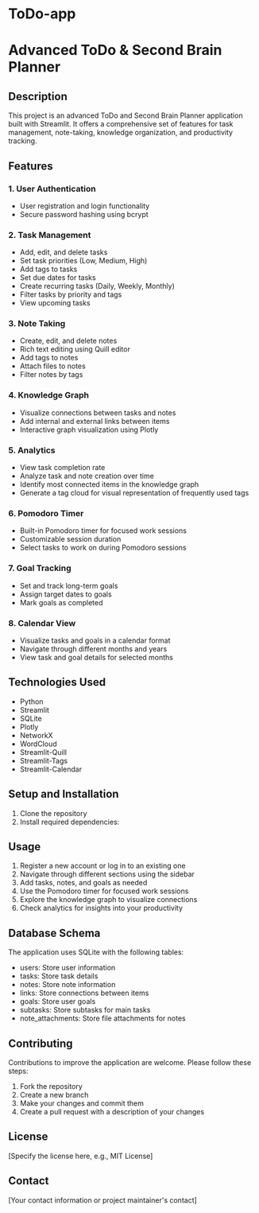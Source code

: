 # ToDo-app
# Advanced ToDo & Second Brain Planner

## Description
This project is an advanced ToDo and Second Brain Planner application built with Streamlit. It offers a comprehensive set of features for task management, note-taking, knowledge organization, and productivity tracking.

## Features

### 1. User Authentication
- User registration and login functionality
- Secure password hashing using bcrypt

### 2. Task Management
- Add, edit, and delete tasks
- Set task priorities (Low, Medium, High)
- Add tags to tasks
- Set due dates for tasks
- Create recurring tasks (Daily, Weekly, Monthly)
- Filter tasks by priority and tags
- View upcoming tasks

### 3. Note Taking
- Create, edit, and delete notes
- Rich text editing using Quill editor
- Add tags to notes
- Attach files to notes
- Filter notes by tags

### 4. Knowledge Graph
- Visualize connections between tasks and notes
- Add internal and external links between items
- Interactive graph visualization using Plotly

### 5. Analytics
- View task completion rate
- Analyze task and note creation over time
- Identify most connected items in the knowledge graph
- Generate a tag cloud for visual representation of frequently used tags

### 6. Pomodoro Timer
- Built-in Pomodoro timer for focused work sessions
- Customizable session duration
- Select tasks to work on during Pomodoro sessions

### 7. Goal Tracking
- Set and track long-term goals
- Assign target dates to goals
- Mark goals as completed

### 8. Calendar View
- Visualize tasks and goals in a calendar format
- Navigate through different months and years
- View task and goal details for selected months

## Technologies Used
- Python
- Streamlit
- SQLite
- Plotly
- NetworkX
- WordCloud
- Streamlit-Quill
- Streamlit-Tags
- Streamlit-Calendar

## Setup and Installation
1. Clone the repository
2. Install required dependencies:

## Usage
1. Register a new account or log in to an existing one
2. Navigate through different sections using the sidebar
3. Add tasks, notes, and goals as needed
4. Use the Pomodoro timer for focused work sessions
5. Explore the knowledge graph to visualize connections
6. Check analytics for insights into your productivity

## Database Schema
The application uses SQLite with the following tables:
- users: Store user information
- tasks: Store task details
- notes: Store note information
- links: Store connections between items
- goals: Store user goals
- subtasks: Store subtasks for main tasks
- note_attachments: Store file attachments for notes

## Contributing
Contributions to improve the application are welcome. Please follow these steps:
1. Fork the repository
2. Create a new branch
3. Make your changes and commit them
4. Create a pull request with a description of your changes

## License
[Specify the license here, e.g., MIT License]

## Contact
[Your contact information or project maintainer's contact]
